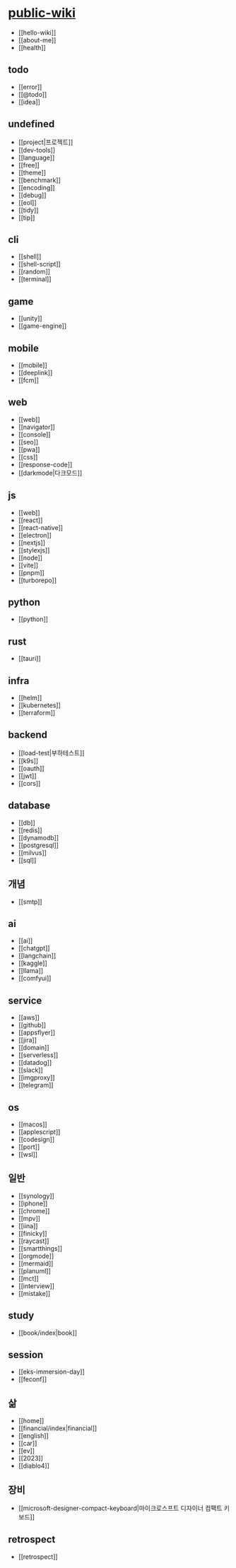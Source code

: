 # [public-wiki](http://github.com/deptno/public-wiki) 
- [[hello-wiki]]
- [[about-me]]
- [[health]]

## todo
- [[error]]
- [[@todo]]
- [[idea]]

## undefined
- [[project|프로젝트]]
- [[dev-tools]]
- [[language]]
- [[free]]
- [[theme]]
- [[benchmark]]
- [[encoding]]
- [[debug]]
- [[eol]]
- [[tidy]]
- [[tip]]

## cli
- [[shell]]
- [[shell-script]]
- [[random]]
- [[terminal]]

## game
- [[unity]]
- [[game-engine]]

## mobile
- [[mobile]]
- [[deeplink]]
- [[fcm]]

## web
- [[web]]
- [[navigator]]
- [[console]]
- [[seo]]
- [[pwa]]
- [[css]]
- [[response-code]]
- [[darkmode|다크모드]]

## js
- [[web]]
- [[react]]
- [[react-native]]
- [[electron]]
- [[nextjs]]
- [[stylexjs]]
- [[node]]
- [[vite]]
- [[pnpm]]
- [[turborepo]]

## python
- [[python]]

## rust
- [[tauri]]

## infra
- [[helm]]
- [[kubernetes]]
- [[terraform]]

## backend
- [[load-test|부하테스트]]
- [[k9s]]
- [[oauth]]
- [[jwt]]
- [[cors]]

## database
- [[db]]
- [[redis]]
- [[dynamodb]]
- [[postgresql]]
- [[milvus]]
- [[sql]]

## 개념
- [[smtp]]

## ai
- [[ai]]
- [[chatgpt]]
- [[langchain]]
- [[kaggle]]
- [[llama]]
- [[comfyui]]

## service
- [[aws]]
- [[github]]
- [[appsflyer]]
- [[jira]]
- [[domain]]
- [[serverless]]
- [[datadog]]
- [[slack]]
- [[imgproxy]]
- [[telegram]]

## os
- [[macos]]
- [[applescript]]
- [[codesign]]
- [[port]]
- [[wsl]]

## 일반
- [[synology]]
- [[iphone]]
- [[chrome]]
- [[mpv]]
- [[iina]]
- [[finicky]]
- [[raycast]]
- [[smartthings]]
- [[orgmode]]
- [[mermaid]]
- [[planuml]]
- [[mct]]
- [[interview]]
- [[mistake]]

## study
- [[book/index|book]]

## session
- [[eks-immersion-day]]
- [[feconf]]

## 삶
- [[home]]
- [[financial/index|financial]]
- [[english]]
- [[car]]
- [[ev]]
- [[2023]]
- [[diablo4]]

## 장비
- [[microsoft-designer-compact-keyboard|마이크로스프트 디자이너 컴팩트 키보드]]

## retrospect
- [[retrospect]]
